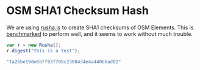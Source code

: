 # OSM SHA1 Checksum Hash

We are using [rusha.js](https://github.com/srijs/rusha) to create SHA1 checksums of OSM Elements. 
This is [benchmarked](https://dominictarr.github.io/crypto-bench/) to perform well, and it seems 
to work without much trouble.

```js
var r = new Rusha();
r.digest("this is a test");

"fa26be19de6bff93f70bc2308434e4a440bbad02"
```

